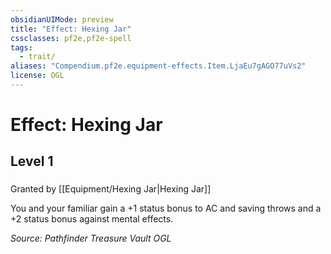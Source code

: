 ```yaml
---
obsidianUIMode: preview
title: "Effect: Hexing Jar"
cssclasses: pf2e,pf2e-spell
tags:
  - trait/
aliases: "Compendium.pf2e.equipment-effects.Item.LjaEu7gAGO77uVs2"
license: OGL
---
```

# Effect: Hexing Jar
## Level 1
### 






Granted by [[Equipment/Hexing Jar|Hexing Jar]]

You and your familiar gain a +1 status bonus to AC and saving throws and a +2 status bonus against mental effects.

*Source: Pathfinder Treasure Vault*
*OGL*